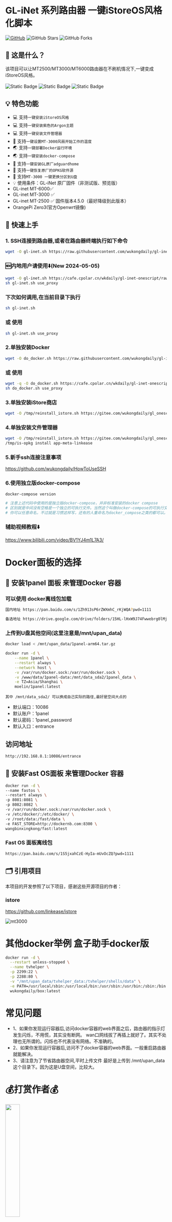# GL-iNet 系列路由器 一键iStoreOS风格化脚本
[![GitHub](https://img.shields.io/github/license/wukongdaily/gl-inet-onescript.svg?label=LICENSE&logo=github&logoColor=%20)](https://github.com/wukongdaily/gl-inet-onescript/blob/master/LICENSE)
![GitHub Stars](https://img.shields.io/github/stars/wukongdaily/gl-inet-onescript.svg?style=flat&logo=appveyor&label=Stars&logo=github)
![GitHub Forks](https://img.shields.io/github/forks/wukongdaily/gl-inet-onescript.svg?style=flat&logo=appveyor&label=Forks&logo=github)



## 🤔 这是什么？

该项目可以让MT2500/MT3000/MT6000路由器在不刷机情况下,一键变成iStoreOS风格。<br><br>
<img alt="Static Badge" src="https://img.shields.io/badge/MT6000-0?style=flat-square&logoColor=8A2BE2&label=%E5%9E%8B%E5%8F%B7&labelColor=000000&color=336666">
<img alt="Static Badge" src="https://img.shields.io/badge/MT2500A-0?style=flat-square&logoColor=8A2BE2&label=%E5%9E%8B%E5%8F%B7&labelColor=000000&color=D94600"> 
<img alt="Static Badge" src="https://img.shields.io/badge/MT3000-0?style=flat-square&logoColor=8A2BE2&label=%E5%9E%8B%E5%8F%B7&labelColor=000000&color=2828FF"> 
## 💡 特色功能

- 💻 支持`一键安装iStoreOS风格`
- 💻 支持`一键安装紫色的Argon主题`
- 💻 支持`一键安装文件管理器`
- 🔑 支持`一键设置MT-3000风扇开始工作的温度`
- 🌏 支持`一键部署Docker运行环境`
- 🌏 支持`一键安装docker-compose`
- 🐋 支持`一键安装GL原厂adguardhome`
- 📕 支持`一键恢复原厂的OPKG软件源`
- 🔑 支持`MT-3000 一键更换分区到U盘`
- 💡 使用条件：GL-iNet 原厂固件（非测试版、预览版）
- GL-inet MT-6000✅
- GL-inet MT-3000 ✅
- GL-inet MT-2500 ✅ 固件版本4.5.0（最好降级到此版本）
- OrangePi Zero3(官方Openwrt镜像)


## 🚀 快速上手

### 1. SSH连接到路由器,或者在路由器终端执行如下命令

```bash
wget -O gl-inet.sh https://raw.githubusercontent.com/wukongdaily/gl-inet-onescript/master/gl-inet.sh && chmod +x gl-inet.sh && ./gl-inet.sh
```
### 🆕内地用户请使用⬇️(New 2024-05-05)
```bash
wget -O gl-inet.sh https://cafe.cpolar.cn/wkdaily/gl-inet-onescript/raw/branch/master/gl-inet.sh && chmod +x gl-inet.sh 
sh gl-inet.sh use_proxy

```
### 下次如何调用,在当前目录下执行
```bash
sh gl-inet.sh

```
### 或 使用
```bash
sh gl-inet.sh use_proxy
```
### 2.单独安装Docker
```bash
wget -O do_docker.sh https://raw.githubusercontent.com/wukongdaily/gl-inet-onescript/master/docker/do_docker.sh?$(date +%s) && chmod +x do_docker.sh && ./do_docker.sh
```
### 或 使用
```bash
wget -q -O do_docker.sh https://cafe.cpolar.cn/wkdaily/gl-inet-onescript/raw/branch/master/docker/do_docker.sh && chmod +x do_docker.sh
sh do_docker.sh use_proxy
```

### 3.单独安装iStore商店
```bash
wget -O /tmp/reinstall_istore.sh https://gitee.com/wukongdaily/gl_onescript/raw/master/reinstall_istore.sh && chmod +x /tmp/reinstall_istore.sh && /tmp/reinstall_istore.sh

```

### 4.单独安装文件管理器
```bash
wget -O /tmp/reinstall_istore.sh https://gitee.com/wukongdaily/gl_onescript/raw/master/reinstall_istore.sh && chmod +x /tmp/reinstall_istore.sh && /tmp/reinstall_istore.sh
/tmp/is-opkg install app-meta-linkease

```


### 5.新手ssh连接注意事项
https://github.com/wukongdaily/HowToUseSSH
### 6.使用独立版docker-compose
```bash
docker-compose version
```
```bash
# 注意上述代码中使用的是独立版docker-compose，并非标准安装的docker compose
# 区别就是中间没有空格是一个独立的可执行文件。当然这个叫做docker-compose的可执行文件，
# 你可以任意命名，不过就是习惯这样写，还有的人重命名为docker_compose之类的都可以。
```

### 辅助视频教程⬇️
https://www.bilibili.com/video/BV1YJ4m1L7A3/
# Docker面板的选择
## 🔑 安装1panel 面板 来管理Docker 容器

### 可以使用 docker离线包加载
```bash
国内地址 https://pan.baidu.com/s/1Zh913sP6rZWXmhC_rKjWQA?pwd=1111

备选地址 https://drive.google.com/drive/folders/15HL-lHxW9J74Fwwebrg0lMjRsenScWnO
```
### 上传到U盘其他空间(这里注意是/mnt/upan_data)
```bash
docker load < /mnt/upan_data/1panel-arm64.tar.gz
```

```bash
docker run -d \
    --name 1panel \
    --restart always \
    --network host \
    -v /var/run/docker.sock:/var/run/docker.sock \
    -v /www/data/1panel-data:/mnt/data_sda2/1panel_data \
    -e TZ=Asia/Shanghai \
    moelin/1panel:latest
```
`其中 /mnt/data_sda2/ 可以换成自己实际的路径,最好是空间大点的`
- 默认端口：10086
- 默认账户：1panel
- 默认密码：1panel_password
- 默认入口：entrance

## 访问地址
```bash
http://192.168.8.1:10086/entrance
```

## 🔑 安装Fast OS面板 来管理Docker 容器
```bash
docker run -d \
--name fastos \
--restart always \
-p 8081:8081 \
-p 8082:8082 \
-v /var/run/docker.sock:/var/run/docker.sock \
-v /etc/docker/:/etc/docker/ \
-v /root/data:/fast/data \
-e FAST_STORE=http://dockernb.com:8300 \
wangbinxingkong/fast:latest
```
### Fast OS 面板离线包
```bash
https://pan.baidu.com/s/1S5jxahCzE-HyIa-mUvOcZQ?pwd=1111
```
  
## 🗂️ 引用项目

本项目的开发参照了以下项目，感谢这些开源项目的作者：
### istore
https://github.com/linkease/istore

![mt3000](https://github.com/wukongdaily/gl-inet-onescript/assets/143675923/0ff6cb12-0812-4198-b97b-30698da6a8c4)

# 其他docker举例 盒子助手docker版
```bash
docker run -d \
  --restart unless-stopped \
  --name tvhelper \
  -p 2299:22 \
  -p 2288:80 \
  -v "/mnt/upan_data/tvhelper_data:/tvhelper/shells/data" \
  -e PATH=/usr/local/sbin:/usr/local/bin:/usr/sbin:/usr/bin:/sbin:/bin:/usr/lib/android-sdk/platform-tools \
  wukongdaily/box:latest
```
# 常见问题
- 1、如果你发现运行容器后,访问docker容器的web界面之后，路由器的指示灯发生闪烁，不用慌，其实没有断网。
  wan口网线拔了再插上就好了。其实不处理也无所谓的。闪烁也不代表没有网络。不准确的。
- 2、如果你发现运行容器后,访问不了docker容器的web界面。一般重启路由器就能解决。
- 3、请注意为了节省路由器空间,平时上传文件 最好是上传到 /mnt/upan_data 这个目录下。因为这是U盘空间，比较大。
# 💰打赏作者💰
<img src="https://github.com/wukongdaily/tvhelper-docker/assets/143675923/1f92c5ba-1b6b-4967-a1ab-20697159badc" width="30%" />

